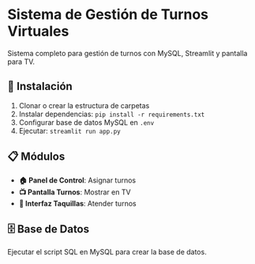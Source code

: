 # Sistema de Gestión de Turnos Virtuales

Sistema completo para gestión de turnos con MySQL, Streamlit y pantalla para TV.

## 🚀 Instalación

1. Clonar o crear la estructura de carpetas
2. Instalar dependencias: `pip install -r requirements.txt`
3. Configurar base de datos MySQL en `.env`
4. Ejecutar: `streamlit run app.py`

## 📋 Módulos

- **🏠 Panel de Control**: Asignar turnos
- **📺 Pantalla Turnos**: Mostrar en TV
- **🏦 Interfaz Taquillas**: Atender turnos

## 🗄️ Base de Datos

Ejecutar el script SQL en MySQL para crear la base de datos.